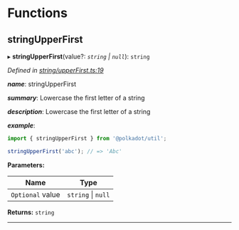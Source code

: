 

# Functions

<a id="stringupperfirst"></a>

##  stringUpperFirst

▸ **stringUpperFirst**(value?: *`string` \| `null`*): `string`

*Defined in [string/upperFirst.ts:19](https://github.com/polkadot-js/common/blob/1f0674c/packages/util/src/string/upperFirst.ts#L19)*

*__name__*: stringUpperFirst

*__summary__*: Lowercase the first letter of a string

*__description__*: Lowercase the first letter of a string

*__example__*:   

```javascript
import { stringUpperFirst } from '@polkadot/util';

stringUpperFirst('abc'); // => 'Abc'
```

**Parameters:**

| Name | Type |
| ------ | ------ |
| `Optional` value | `string` \| `null` |

**Returns:** `string`

___

